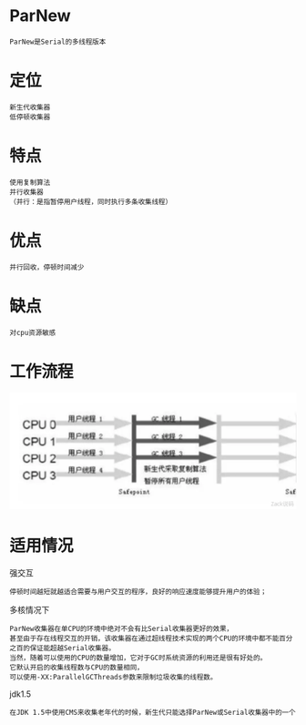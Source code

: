  
# ParNew

    ParNew是Serial的多线程版本
    
# 定位

    新生代收集器
    低停顿收集器
    
# 特点

    使用复制算法
    并行收集器
    （并行：是指暂停用户线程，同时执行多条收集线程）

# 优点

    并行回收，停顿时间减少

# 缺点

    对cpu资源敏感    

# 工作流程

![](https://github.com/RodJohn/JVM/blob/master/img/gcparnew.png)    

        
# 适用情况    
    
强交互

    停顿时间越短就越适合需要与用户交互的程序，良好的响应速度能够提升用户的体验；    
    
多核情况下
          
    ParNew收集器在单CPU的环境中绝对不会有比Serial收集器更好的效果，
    甚至由于存在线程交互的开销，该收集器在通过超线程技术实现的两个CPU的环境中都不能百分之百的保证能超越Serial收集器。
    当然，随着可以使用的CPU的数量增加，它对于GC时系统资源的利用还是很有好处的。
    它默认开启的收集线程数与CPU的数量相同，
    可以使用-XX:ParallelGCThreads参数来限制垃圾收集的线程数。


jdk1.5
    
    在JDK 1.5中使用CMS来收集老年代的时候，新生代只能选择ParNew或Serial收集器中的一个
    

